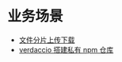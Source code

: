 # 业务场景

- [文件分片上传下载](/business/slice-download-upload)
- [verdaccio 搭建私有 npm 仓库](/business/verdaccio-npm)
